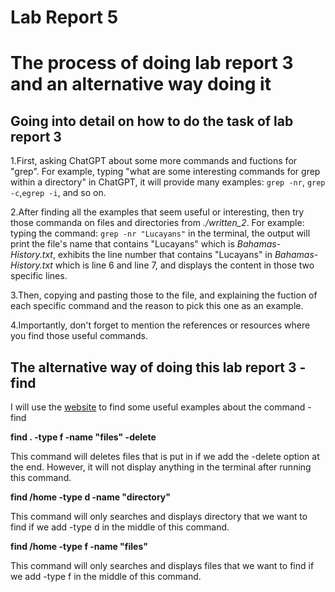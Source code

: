 # Lab Report 5

# The process of doing lab report 3 and an alternative way doing it

## Going into detail on how to do the task of lab report 3

1.First, asking ChatGPT about some more commands and fuctions for "grep". For example, typing "what are some interesting commands for grep within a directory" in ChatGPT, it will provide many examples: ```grep -nr```, ```grep -c```,```egrep -i```, and so on.

2.After finding all the examples that seem useful or interesting, then try those commanda on files and directories from *./written_2*. For example: typing the command: ```grep -nr "Lucayans"``` in the terminal, the output will print the file's name that contains "Lucayans" which is *Bahamas-History.txt*, exhibits the line number that contains "Lucayans" in *Bahamas-History.txt* which is line 6 and line 7, and displays the content in those two specific lines.

3.Then, copying and pasting those to the file, and explaining the fuction of each specific command and the reason to pick this one as an example.

4.Importantly, don't forget to mention the references or resources where you find those useful commands.

## The alternative way of doing this lab report 3 - find

I will use the [website]([https://code.visualstudio.com/](https://linuxconfig.org/find)) to find some useful examples about the command - find

**find . -type f -name "files" -delete** 

This command will deletes files that is put in if we add the -delete option at the end. However, it will not display anything in the terminal after running this command.

**find /home -type d -name "directory"**

This command will only searches and displays directory that we want to find if we add -type d in the middle of this command. 

**find /home -type f -name "files"**

This command will only searches and displays files that we want to find if we add -type f in the middle of this command. 
